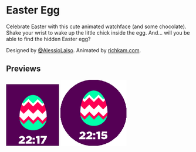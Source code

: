 # Easter Egg
Celebrate Easter with this cute animated watchface (and some chocolate). Shake your wrist to wake up the little chick inside the egg. And… will you be able to find the hidden Easter egg?

Designed by [@AlessioLaiso](https://twitter.com/AlessioLaiso). Animated by [richkam.com](http://www.richkam.com/).

## Previews

![Preview basalt](./design/store/preview~color~rect.gif) ![Preview chalk](./design/store/preview~color~round.gif)
